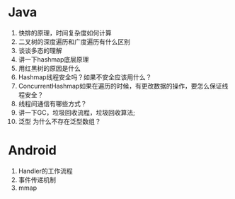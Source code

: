 # Java
 1. 快排的原理，时间复杂度如何计算
 2. 二叉树的深度遍历和广度遍历有什么区别
 3. 谈谈多态的理解
 4. 讲一下hashmap底层原理
 5. 用红黑树的原因是什么
 6. Hashmap线程安全吗？如果不安全应该用什么？
 7. ConcurrentHashmap如果在遍历的时候，有更改数据的操作，要怎么保证线程安全？
 8. 线程间通信有哪些方式？
 9. 讲一下GC，垃圾回收流程，垃圾回收算法;
 10. 泛型 为什么不存在泛型数组？
# Android
1. Handler的工作流程
2. 事件传递机制
3. mmap